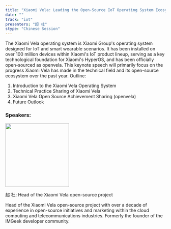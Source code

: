 ```yaml
---
title: "Xiaomi Vela: Leading the Open-Source IoT Operating System Ecosystem"
date: ""
track: "iot"
presenters: "超 杜"
stype: "Chinese Session"
---
```


The Xiaomi Vela operating system is Xiaomi Group's operating system designed for IoT and smart wearable scenarios. It has been installed on over 100 million devices within Xiaomi's IoT product lineup, serving as a key technological foundation for Xiaomi's HyperOS, and has been officially open-sourced as openvela. This keynote speech will primarily focus on the progress Xiaomi Vela has made in the technical field and its open-source ecosystem over the past year.
Outline:
1. Introduction to the Xiaomi Vela Operating System
2. Technical Practice Sharing of Xiaomi Vela
3. Xiaomi Vela Open Source Achievement Sharing (openvela)
4. Future Outlook

### Speakers:


<img src="https://sessionize.com/image/89b0-400o400o1-n5h9DHWwDzRuje2NQEGABt.jpg" width="200" /><br/>

超 杜: Head of the Xiaomi Vela open-source project

Head of the Xiaomi Vela open-source project
with over a decade of experience in open-source initiatives and marketing within the cloud computing and telecommunications industries. Formerly the founder of the IMGeek developer community.

